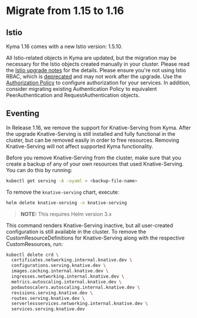 # Migrate from 1.15 to 1.16

## Istio

Kyma 1.16 comes with a new Istio version: 1.5.10.

All Istio-related objects in Kyma are updated, but the migration may be necessary for the Istio objects created manually in your cluster.
Please read the [Istio upgrade notes](https://istio.io/latest/news/releases/1.5.x/announcing-1.5/upgrade-notes/) for the details.
Please ensure you're not using Istio RBAC, which is [deprecated](https://istio.io/v1.5/docs/reference/config/security/istio.rbac.v1alpha1/) and may not work after the upgrade. Use the [Authorization Policy](https://istio.io/latest/docs/reference/config/security/authorization-policy/) to configure authorization for your services.
In addition, consider migrating existing Authentication Policy to equivalent PeerAuthentication and RequestAuthentication objects.

## Eventing

In Release 1.16, we remove the support for Knative-Serving from Kyma. After the upgrade Knative-Serving is still 
installed and fully functional in the cluster, but can be removed easily in order to free resources. Removing 
Knative-Serving will not affect supported Kyma functionality.

Before you remove Knative-Serving from the cluster, make sure that you create a backup of any of your own resources that used 
Knative-Serving. You can do this by running:

```bash
kubectl get serving -A -oyaml > <backup-file-name>
```

To remove the `knative-serving` chart, execute:

```bash
helm delete knative-serving -n knative-serving
``` 
>**NOTE:** This requires Helm version 3.x

This command renders Knative-Serving inactive, but all user-created configuration is still available in the cluster. 
To remove the CustomResourceDefinitions for Knative-Serving along with the respective CustomResources, run:

```bash
kubectl delete crd \
  certificates.networking.internal.knative.dev \
  configurations.serving.knative.dev \
  images.caching.internal.knative.dev \
  ingresses.networking.internal.knative.dev \
  metrics.autoscaling.internal.knative.dev \
  podautoscalers.autoscaling.internal.knative.dev \
  revisions.serving.knative.dev \
  routes.serving.knative.dev \
  serverlessservices.networking.internal.knative.dev \
  services.serving.knative.dev
```
